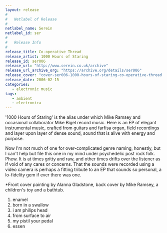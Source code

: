 ```yaml
---
layout: release
#
#   Netlabel of Release
#
netlabel_name: Serein
netlabel_id: ser
#
#   Release Info
#
release_title: Co-operative Thread
release_artist: 1000 Hours of Staring
release_id: ser006
release_url: "http://www.serein.co.uk/archive"
release_url_archive_org: "https://archive.org/details/ser006"
release_cover: "cover-ser006-1000-hours-of-staring-co-operative-thread.jpg"
release_date: 2006-02-15
categories:
   - electronic music
tags:
   - ambient
   - electronica
---
```

'1000 Hours of Staring' is the alias under which Mike Ramsey and occasional collaborator Mike Bigel record music. Here is an EP of elegant instrumental music, crafted from guitars and farfisa organ, field recordings and layer upon layer of dense sound, sound that is alive with energy and purpose.

Now I'm not much of one for over-complicated genre naming, honestly, but I can't help but file this one in my mind under psychedelic post rock folk. Phew. It is at times gritty and raw, and other times drifts over the listener as if void of any cares or concerns. That the sounds were recorded using a video camera is perhaps a fitting tribute to an EP that sounds so personal, a lo-fidelity gem if ever there was one.

*Front cover painting by Alanna Gladstone, back cover by Mike Ramsey, a children's toy and a bathtub.

1. enamel
2. born in a swallow
3. i am philips head
4. from surface to air
5. my pistil your pedal
6. essen